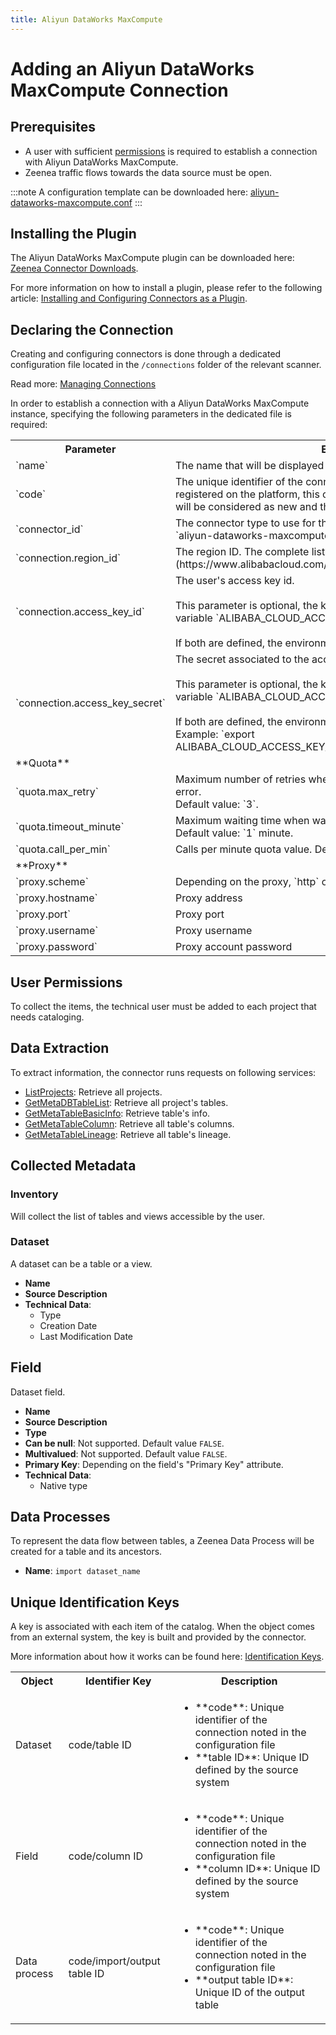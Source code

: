 ```yaml
---
title: Aliyun DataWorks MaxCompute
---
```


# Adding an Aliyun DataWorks MaxCompute Connection

## Prerequisites

* A user with sufficient [permissions](#user-permissions) is required to establish a connection with Aliyun DataWorks MaxCompute.
* Zeenea traffic flows towards the data source must be open.

:::note
A configuration template can be downloaded here: [aliyun-dataworks-maxcompute.conf](https://actian.file.force.com/sfc/dist/version/download/?oid=00D300000001XnW&ids=068Nu00000GUeYI&d=%2Fa%2FNu000002lh6n%2F07h__Lafw5Z19SflxfWfXOkTVIGXjkBzqNCk8NYmggc&asPdf=false)
:::

## Installing the Plugin

The Aliyun DataWorks MaxCompute plugin can be downloaded here: [Zeenea Connector Downloads](./zeenea-connectors-list).

For more information on how to install a plugin, please refer to the following article: [Installing and Configuring Connectors as a Plugin](./zeenea-connectors-install-as-plugin).

## Declaring the Connection

Creating and configuring connectors is done through a dedicated configuration file located in the `/connections` folder of the relevant scanner.

Read more: [Managing Connections](./zeenea-managing-connections)
 
In order to establish a connection with a Aliyun DataWorks MaxCompute instance, specifying the following parameters in the dedicated file is required:

<table>
  <tr>
    <th>Parameter</th>
    <th>Expected value</th>
  </tr>
  <tr>
    <td>`name`</td>
    <td>The name that will be displayed to catalog users for this connection.</td>
  </tr>
  <tr>
    <td>`code`</td>
    <td>The unique identifier of the connection on the Zeenea platform. Once registered on the platform, this code must not be modified or the connection will be considered as new and the old one removed from the scanner.</td>
  </tr>
  <tr>
    <td>`connector_id`</td>
    <td>The connector type to use for the connection. Here, the value must be `aliyun-dataworks-maxcompute` and this value must not be modified.</td>
  </tr>
  <tr>
    <td>`connection.region_id`</td>
    <td>The region ID. The complete list is available [here](https://www.alibabacloud.com/help/en/acr/user-guide/region-list).</td>
  </tr>
  <tr>
    <td>`connection.access_key_id`</td>
    <td>The user's access key id.<br /><br />This parameter is optional, the key can be provided through the environment variable `ALIBABA_CLOUD_ACCESS_KEY_ID`.<br /><br />If both are defined, the environment variable will be used.</td>
  </tr>
  <tr>
    <td>`connection.access_key_secret`</td>
    <td>The secret associated to the access key.<br /><br />This parameter is optional, the key can be provided through the environment variable  `ALIBABA_CLOUD_ACCESS_KEY_SECRET`.<br /><br />If both are defined, the environment variable will be used.<br />Example: `export ALIBABA_CLOUD_ACCESS_KEY_SECRET="abc654dqzER54C15674EZcazd"`</td>
  </tr>
  <tr>
    <td colspan="2">**Quota**</td>
  </tr>
  <tr>
    <td>`quota.max_retry`</td>
    <td>Maximum number of retries when a request encounters a quota expiration error.<br /> Default value: `3`.</td>
  </tr>
  <tr>
    <td>`quota.timeout_minute`</td>
    <td>Maximum waiting time when waiting for the availability of a quota, in minutes.<br />Default value: `1` minute.</td>
  </tr>
  <tr>
    <td>`quota.call_per_min`</td>
    <td>Calls per minute quota value. Default value: `50`.</td>
  </tr>
  <tr>
    <td colspan="2">**Proxy**</td>
  </tr>
  <tr>
    <td>`proxy.scheme`</td>
    <td>Depending on the proxy, `http` or `https`</td>
  </tr>
  <tr>
    <td>`proxy.hostname`</td>
    <td>Proxy address</td>
  </tr>
  <tr>
    <td>`proxy.port`</td>
    <td>Proxy port</td>
  </tr>
  <tr>
    <td>`proxy.username`</td>
    <td>Proxy username</td>
  </tr>
  <tr>
    <td>`proxy.password`</td>
    <td>Proxy account password</td>
  </tr>
</table>

## User Permissions

To collect the items, the technical user must be added to each project that needs cataloging.

## Data Extraction

To extract information, the connector runs requests on following services:

* [ListProjects](https://www.alibabacloud.com/help/en/dataworks/developer-reference/api-listprojects): Retrieve all projects.
* [GetMetaDBTableList](https://www.alibabacloud.com/help/en/dataworks/developer-reference/api-getmetadbtablelist): Retrieve all project's tables.
* [GetMetaTableBasicInfo](https://www.alibabacloud.com/help/en/dataworks/developer-reference/api-getmetatablebasicinfo): Retrieve table's info.
* [GetMetaTableColumn](https://www.alibabacloud.com/help/en/dataworks/developer-reference/api-getmetatablecolumn): Retrieve all table's columns.
* [GetMetaTableLineage](https://www.alibabacloud.com/help/en/dataworks/developer-reference/api-getmetatablelineage): Retrieve all table's lineage.

## Collected Metadata

### Inventory

Will collect the list of tables and views accessible by the user.  

### Dataset

A dataset can be a table or a view. 

* **Name**
* **Source Description**
* **Technical Data**:
  * Type
  * Creation Date
  * Last Modification Date

## Field

Dataset field. 

* **Name**
* **Source Description**
* **Type**
* **Can be null**: Not supported. Default value `FALSE`.
* **Multivalued**: Not supported. Default value `FALSE`.
* **Primary Key**: Depending on the field's "Primary Key" attribute.
* **Technical Data**: 
  * Native type
 
## Data Processes

To represent the data flow between tables, a Zeenea Data Process will be created for a table and its ancestors.

* **Name**: `import dataset_name`

## Unique Identification Keys

A key is associated with each item of the catalog. When the object comes from an external system, the key is built and provided by the connector.

More information about how it works can be found here: [Identification Keys](./zeenea-identification-keys).

<table>
  <tr><th>Object</th><th>Identifier Key</th><th>Description</th></tr>
  <tr>
    <td>Dataset</td>
    <td>code/table ID</td>
    <td>
      <ul>
        <li>**code**: Unique identifier of the connection noted in the configuration file</li>
        <li>**table ID**: Unique ID defined by the source system</li>
      </ul>
    </td>
  </tr>
  <tr>
    <td>Field</td>
    <td>code/column ID</td>
    <td>
      <ul>
        <li>**code**: Unique identifier of the connection noted in the configuration file</li>
        <li>**column ID**: Unique ID defined by the source system</li>
      </ul>
    </td>
  </tr>
  <tr>
    <td>Data process</td>
    <td>code/import/output table ID</td>
    <td>
      <ul>
        <li>**code**: Unique identifier of the connection noted in the configuration file</li>
        <li>**output table ID**: Unique ID of the output table</li>
      </ul>
    </td>
  </tr>
</table>
